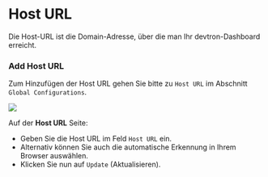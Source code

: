 ﻿# Host URL

Die Host-URL ist die Domain-Adresse, über die man Ihr devtron-Dashboard erreicht.

### Add Host URL

Zum Hinzufügen der Host URL gehen Sie bitte zu `Host URL` im Abschnitt `Global Configurations`.

![](https://devtron-public-asset.s3.us-east-2.amazonaws.com/images/global-configurations/gitops/host-url-latest.jpg)

Auf der **Host URL** Seite:

* Geben Sie die Host URL im Feld `Host URL` ein.
* Alternativ können Sie auch die automatische Erkennung in Ihrem Browser auswählen.
* Klicken Sie nun auf `Update` (Aktualisieren).
